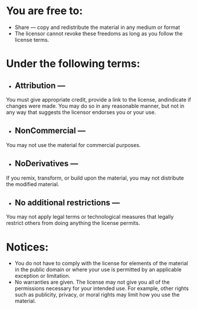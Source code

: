 # You are free to:
- Share — copy and redistribute the material in any medium or format
- The licensor cannot revoke these freedoms as long as you follow the license terms.
# Under the following terms:
- ## Attribution —
You must give appropriate credit, provide a link to the license, andindicate if changes were made. You may do so in any reasonable manner, but not in any way that suggests the licensor endorses you or your use.

- ## NonCommercial — 
You may not use the material for commercial purposes.

- ## NoDerivatives — 
If you remix, transform, or build upon the material, you may not distribute the modified material.

- ## No additional restrictions — 
You may not apply legal terms or technological measures that legally restrict others from doing anything the license permits.
# Notices:
- You do not have to comply with the license for elements of the material in the public domain or where your use is permitted by an applicable exception or limitation.
- No warranties are given. The license may not give you all of the permissions necessary for your intended use. For example, other rights such as publicity, privacy, or moral rights may limit how you use the material.